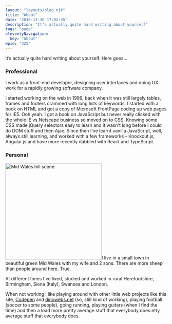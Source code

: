 ```yaml
---
layout: "layouts/blog.njk"
title: "About"
date: "2016-11-30 17:02:35"
description: "It’s actually quite hard writing about yourself"
tags: "page"
eleventyNavigation:
  key: "About"
wpid: "325"
---
```


It’s actually quite hard writing about yourself. Here goes…

<h3>Professional</h3>
I work as a front-end developer, designing user interfaces and doing UX work for a rapidly growing software company.

I started working on the web in 1999, back when it was still largely tables, frames and footers crammed with long lists of keywords. I started with a book on HTML and got a copy of Microsoft FrontPage coding up web pages for IE5. Ooh yeah. I got a book on JavaScript but never really clicked with the whole IE vs Netscape business so moved on to CSS. Knowing some CSS made jQuery selectors easy to learn and it wasn't long before I could do DOM stuff and then Ajax. Since then I've learnt vanilla JavaScript, well, always still learning, and worked with a few frameworks - Knockout.js, Angular.js and have more recently dabbled with React and TypeScript.

<h3>Personal</h3>
<a href="/img/2015/11/mid-wales.jpg" rel="attachment wp-att-134"><img class="circle alignright wp-image-134 size-medium" src="/img/2015/11/mid-wales-300x300.jpg" alt="Mid Wales hill scene" width="300" height="300" /></a>I live in a small town in beautiful green Mid Wales with my wife and 2 sons. There are more sheep than people around here. True.

At different times I've lived, studied and worked in rural Herefordshire, Birmingham, Siena (Italy), Swansea and London.

When not working I like playing around with other little web projects like this site, <a href="https://codepen.io/chris22smith">Codepen</a> and <a href="http://dinowebs.net">dinowebs.net</a> (so, still kind of working), playing football (soccer to some people), going running, playing guitars (when I find the time) and then a load more pretty average stuff that everybody does.etty average stuff that everybody does.
